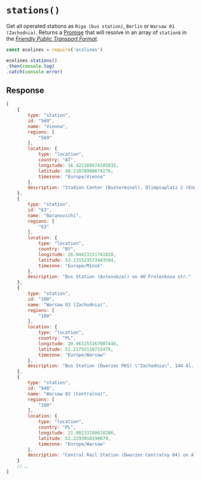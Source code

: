 # `stations()`

Get all operated stations as `Riga (bus station)`, `Berlin` or `Warsaw 01 (Zachodnia)`. Returns a [Promise](https://developer.mozilla.org/en-US/docs/Web/JavaScript/Reference/Global_Objects/promise) that will resolve in an array of `station`s in the [*Friendly Public Transport Format*](https://github.com/public-transport/friendly-public-transport-format).

```js
const ecolines = require('ecolines')

ecolines.stations()
.then(console.log)
.catch(console.error)
```

## Response

```js
[
    {
        type: "station",
        id: "569",
        name: "Vienna",
        regions: [
            "569"
        ],
        location: {
            type: "location",
            country: "AT",
            longitude: 16.422189474105835,
            latitude: 48.21078998674276,
            timezone: "Europe/Vienna"
        },
        description: "Stadion Center (Busterminal), Olimpiaplatz 2 (Engerthstr.) "
    },
    {
        type: "station",
        id: "63",
        name: "Baranovichi",
        regions: [
            "63"
        ],
        location: {
            type: "location",
            country: "BY",
            longitude: 26.04413151741028,
            latitude: 53.131523573443594,
            timezone: "Europe/Minsk"
        },
        description: "Bus Station (Avtovokzal) on 40 Frolenkova str."
    },
    {
        type: "station",
        id: "100",
        name: "Warsaw 01 (Zachodnia)",
        regions: [
            "100"
        ],
        location: {
            type: "location",
            country: "PL",
            longitude: 20.963255167007446,
            latitude: 52.21792110715475,
            timezone: "Europe/Warsaw"
        },
        description: "Bus Station (Dworzec PKS) \"Zachodnia\", 144 Al. Jerozolimskie str., platform 11 "
    },
    {
        type: "station",
        id: "948",
        name: "Warsaw 02 (Centralna)",
        regions: [
            "100"
        ],
        location: {
            type: "location",
            country: "PL",
            longitude: 21.00133180618286,
            latitude: 52.2293010190079,
            timezone: "Europe/Warsaw"
        },
        description: "Central Rail Station (Dworzec Centralny 04) on Al. Jana Pawla II str."
    }
    // …
]
```
